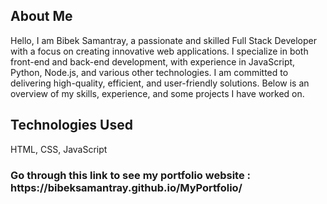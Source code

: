 <h2>About Me</h2>
<p>Hello, I am Bibek Samantray, a passionate and skilled Full Stack Developer with a focus on creating innovative web applications. I specialize in both front-end and back-end development, with experience in JavaScript, Python, Node.js, and various other technologies. I am committed to delivering high-quality, efficient, and user-friendly solutions. Below is an overview of my skills, experience, and some projects I have worked on.</p>

<h2>Technologies Used</h2>
<p>HTML, CSS, JavaScript</p>
<h3>Go through this link to see my portfolio website : https://bibeksamantray.github.io/MyPortfolio/</h3>
